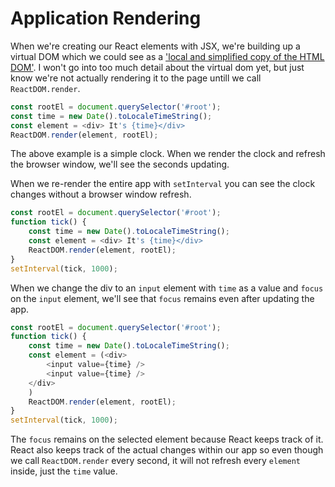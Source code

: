 # Application Rendering

When we're creating our React elements with JSX, we're building up a virtual DOM which we could see as a ['local and simplified copy of the HTML DOM'](http://reactkungfu.com/2015/10/the-difference-between-virtual-dom-and-dom/). I won't go into too much detail about the virtual dom yet, but just know we're not actually rendering it to the page untill we call `ReactDOM.render`.

```javascript
const rootEl = document.querySelector('#root');
const time = new Date().toLocaleTimeString();
const element = <div> It's {time}</div>
ReactDOM.render(element, rootEl);
```

The above example is a simple clock. When we render the clock and refresh the browser window, we'll see the seconds updating.

When we re-render the entire app with `setInterval` you can see the clock changes without a browser window refresh.

```javascript
const rootEl = document.querySelector('#root');
function tick() {
    const time = new Date().toLocaleTimeString();
    const element = <div> It's {time}</div>
    ReactDOM.render(element, rootEl);
}
setInterval(tick, 1000);
```

When we change the div to an `input` element with `time` as a value and `focus` on the `input` element, we'll see that `focus` remains even after updating the app.

```javascript
const rootEl = document.querySelector('#root');
function tick() {
    const time = new Date().toLocaleTimeString();
    const element = (<div>
        <input value={time} />
        <input value={time} />
    </div>
    )
    ReactDOM.render(element, rootEl);
}
setInterval(tick, 1000);
```

The `focus` remains on the selected element because React keeps track of it. React also keeps track of the actual changes within our app so even though we call `ReactDOM.render` every second, it will not refresh every `element` inside, just the `time` value.